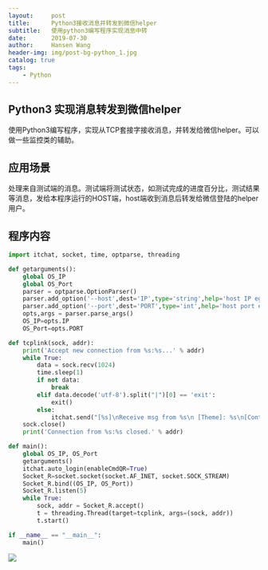 ```yaml
---
layout:     post
title:      Python3接收消息并转发到微信helper
subtitle:   使用python3编写程序实现消息中转
date:       2019-07-30
author:     Hansen Wang
header-img: img/post-bg-python_1.jpg
catalog: true
tags:
    - Python
---
```



## Python3 实现消息转发到微信helper

使用Python3编写程序，实现从TCP套接字接收消息，并转发给微信helper。可以做一些监控类的辅助。

## 应用场景

处理来自测试端的消息。测试端将测试状态，如测试完成的进度百分比，测试结果等消息，发给本程序运行的HOST端，host端收到消息后转发给微信登陆的helper用户。

## 程序内容

```python
import itchat, socket, time, optparse, threading

def getarguments():
    global OS_IP
    global OS_Port
    parser = optparse.OptionParser()
    parser.add_option('--host',dest='IP',type='string',help='host IP eg. --host 192.168.XX.XX')
    parser.add_option('--port',dest='PORT',type='int',help='host port eg. --port 54321')
    opts,args = parser.parse_args()
    OS_IP=opts.IP
    OS_Port=opts.PORT

def tcplink(sock, addr):
    print('Accept new connection from %s:%s...' % addr)
    while True:
        data = sock.recv(1024)
        time.sleep(1)
        if not data:
            break
        elif data.decode('utf-8').split("|")[0] == 'exit':
            exit()
        else:
            itchat.send("[%s]\nReceive msg from %s\n [Theme]: %s\n[Content]: %s" %(time.ctime(), addr[0], data.decode('utf-8').split("|")[0], data.decode("utf-8").split("|")[1]), toUserName="filehelper")
    sock.close()
    print('Connection from %s:%s closed.' % addr)

def main():
    global OS_IP, OS_Port
    getarguments()
    itchat.auto_login(enableCmdQR=True)
    Socket_R=socket.socket(socket.AF_INET, socket.SOCK_STREAM)
    Socket_R.bind((OS_IP, OS_Port))
    Socket_R.listen(5)
    while True:
        sock, addr = Socket_R.accept()
        t = threading.Thread(target=tcplink, args=(sock, addr))
        t.start()

if __name__ == "__main__":
    main()
```

[![](https://i.loli.net/2019/07/30/5d3fe0623e3e621659.jpg)](https://i.loli.net/2019/07/30/5d3fe0623e3e621659.jpg)